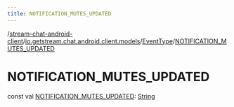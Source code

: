 ```yaml
---
title: NOTIFICATION_MUTES_UPDATED
---
```

/[stream-chat-android-client](../../index.md)/[io.getstream.chat.android.client.models](../index.md)/[EventType](index.md)/[NOTIFICATION_MUTES_UPDATED](NOTIFICATION_MUTES_UPDATED.md)  
  
  
  
# NOTIFICATION_MUTES_UPDATED  
const val [NOTIFICATION_MUTES_UPDATED](NOTIFICATION_MUTES_UPDATED.md): [String](https://kotlinlang.org/api/latest/jvm/stdlib/kotlin/-string/index.html)
